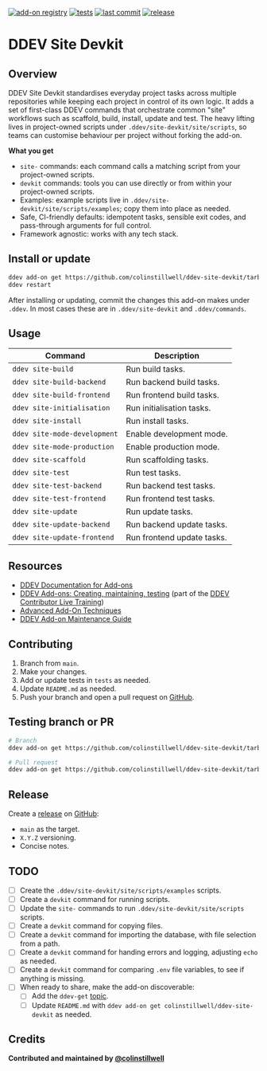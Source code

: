[![add-on registry](https://img.shields.io/badge/DDEV-Add--on_Registry-blue)](https://addons.ddev.com)
[![tests](https://github.com/colinstillwell/ddev-site-devkit/actions/workflows/tests.yml/badge.svg?branch=main)](https://github.com/colinstillwell/ddev-site-devkit/actions/workflows/tests.yml?query=branch%3Amain)
[![last commit](https://img.shields.io/github/last-commit/colinstillwell/ddev-site-devkit)](https://github.com/colinstillwell/ddev-site-devkit/commits)
[![release](https://img.shields.io/github/v/release/colinstillwell/ddev-site-devkit)](https://github.com/colinstillwell/ddev-site-devkit/releases/latest)

# DDEV Site Devkit

## Overview

DDEV Site Devkit standardises everyday project tasks across multiple repositories while keeping each project in control of its own logic. It adds a set of first-class DDEV commands that orchestrate common "site" workflows such as scaffold, build, install, update and test. The heavy lifting lives in project-owned scripts under `.ddev/site-devkit/site/scripts`, so teams can customise behaviour per project without forking the add-on.

**What you get**
* `site-` commands: each command calls a matching script from your project-owned scripts.
* `devkit` commands: tools you can use directly or from within your project-owned scripts.
* Examples: example scripts live in `.ddev/site-devkit/site/scripts/examples`; copy them into place as needed.
* Safe, CI-friendly defaults: idempotent tasks, sensible exit codes, and pass-through arguments for full control.
* Framework agnostic: works with any tech stack.

## Install or update

```bash
ddev add-on get https://github.com/colinstillwell/ddev-site-devkit/tarball/main
ddev restart
```

After installing or updating, commit the changes this add-on makes under `.ddev`. In most cases these are in `.ddev/site-devkit` and `.ddev/commands`.

## Usage

| Command | Description |
| ------- | ----------- |
| `ddev site-build` | Run build tasks. |
| `ddev site-build-backend` | Run backend build tasks. |
| `ddev site-build-frontend` | Run frontend build tasks. |
| `ddev site-initialisation` | Run initialisation tasks. |
| `ddev site-install` | Run install tasks. |
| `ddev site-mode-development` | Enable development mode. |
| `ddev site-mode-production` | Enable production mode. |
| `ddev site-scaffold` | Run scaffolding tasks. |
| `ddev site-test` | Run test tasks. |
| `ddev site-test-backend` | Run backend test tasks. |
| `ddev site-test-frontend` | Run frontend test tasks. |
| `ddev site-update` | Run update tasks. |
| `ddev site-update-backend` | Run backend update tasks. |
| `ddev site-update-frontend` | Run frontend update tasks. |

## Resources

* [DDEV Documentation for Add-ons](https://ddev.readthedocs.io/en/stable/users/extend/additional-services/)
* [DDEV Add-ons: Creating, maintaining, testing](https://www.youtube.com/watch?v=TmXqQe48iqE) (part of the [DDEV Contributor Live Training](https://ddev.com/blog/contributor-training))
* [Advanced Add-On Techniques](https://ddev.com/blog/advanced-add-on-contributor-training/)
* [DDEV Add-on Maintenance Guide](https://ddev.com/blog/ddev-add-on-maintenance-guide/)

## Contributing

1. Branch from `main`.
2. Make your changes.
3. Add or update tests in `tests` as needed.
4. Update `README.md` as needed.
5. Push your branch and open a pull request on [GitHub](https://github.com/colinstillwell/ddev-site-devkit).

## Testing branch or PR

```bash
# Branch
ddev add-on get https://github.com/colinstillwell/ddev-site-devkit/tarball/<branch>

# Pull request
ddev add-on get https://github.com/colinstillwell/ddev-site-devkit/tarball/refs/pull/<pr-number>/head
```

## Release

Create a [release](https://docs.github.com/en/repositories/releasing-projects-on-github/managing-releases-in-a-repository) on [GitHub](https://github.com/colinstillwell/ddev-site-devkit):
* `main` as the target.
* `X.Y.Z` versioning.
* Concise notes.

## TODO
* [ ] Create the `.ddev/site-devkit/site/scripts/examples` scripts.
* [ ] Create a `devkit` command for running scripts.
* [ ] Update the `site-` commands to run `.ddev/site-devkit/site/scripts` scripts.
* [ ] Create a `devkit` command for copying files.
* [ ] Create a `devkit` command for importing the database, with file selection from a path.
* [ ] Create a `devkit` command for handing errors and logging, adjusting `echo` as needed.
* [ ] Create a `devkit` command for comparing `.env` file variables, to see if anything is missing.
* [ ] When ready to share, make the add-on discoverable:
  * [ ] Add the `ddev-get` [topic](https://docs.github.com/en/repositories/managing-your-repositorys-settings-and-features/customizing-your-repository/classifying-your-repository-with-topics).
  * [ ] Update `README.md` with `ddev add-on get colinstillwell/ddev-site-devkit` as needed.

## Credits

**Contributed and maintained by [@colinstillwell](https://github.com/colinstillwell)**
